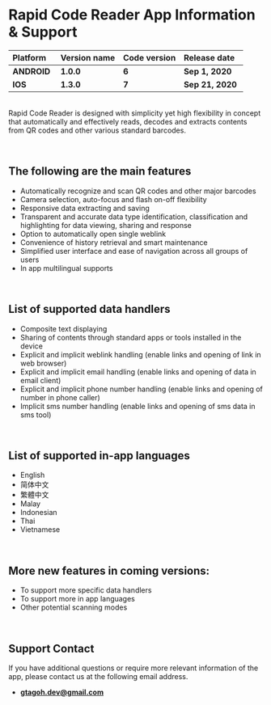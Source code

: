 # Rapid Code Reader App Information & Support
Platform | Version name | Code version | Release date
:----- | :----- | :----- | :----- 
  **ANDROID**&nbsp; | **1.0.0**&nbsp; | **6**&nbsp; | **Sep 1, 2020**&nbsp;
  **IOS**&nbsp; | **1.3.0**&nbsp; | **7**&nbsp; | **Sep 21, 2020**&nbsp;  
  
&nbsp;  
Rapid Code Reader is designed with simplicity yet high flexibility in concept that automatically and effectively reads, 
decodes and extracts contents from QR codes and other various standard barcodes.

&nbsp; 
## The following are the main features
- Automatically recognize and scan QR codes and other major barcodes
- Camera selection, auto-focus and flash on-off flexibility
- Responsive data extracting and saving
- Transparent and accurate data type identification, classification and highlighting for data viewing, sharing and response
- Option to automatically open single weblink 
- Convenience of history retrieval and smart maintenance
- Simplified user interface and ease of navigation across all groups of users
- In app multilingual supports

&nbsp; 
## List of supported data handlers
- Composite text displaying
- Sharing of contents through standard apps or tools installed in the device
- Explicit and implicit weblink handling (enable links and opening of link in web browser)
- Explicit and implicit email handling (enable links and opening of data in email client)
- Explicit and implicit phone number handling (enable links and opening of number in phone caller)
- Implicit sms number handling (enable links and opening of sms data in sms tool)

&nbsp; 
## List of supported in-app languages
- English
- 简体中文
- 繁體中文
- Malay
- Indonesian
- Thai
- Vietnamese

&nbsp; 
## More new features in coming versions:
- To support more specific data handlers
- To support more in app languages
- Other potential scanning modes

&nbsp;  
## Support Contact
If you have additional questions or require more relevant information of the app, please contact us at the following email address.  
- **gtagoh.dev@gmail.com**
